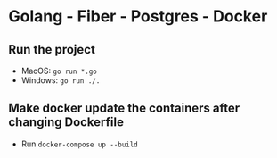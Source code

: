 # Golang - Fiber - Postgres - Docker

## Run the project

- MacOS: `go run *.go`
- Windows: `go run ./.`

## Make docker update the containers after changing Dockerfile
- Run `docker-compose up --build`
